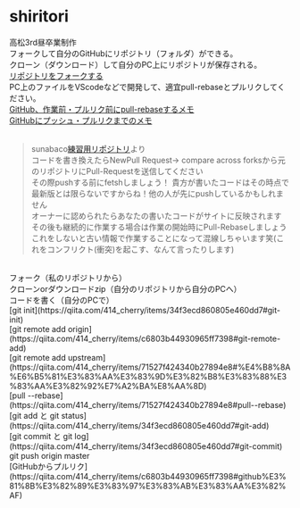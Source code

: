 # shiritori
高松3rd昼卒業制作<br>
フォークして自分のGitHubにリポジトリ（フォルダ）ができる。<br>
クローン（ダウンロード）して自分のPC上にリポジトリが保存される。<br>
[リポジトリをフォークする](https://help.github.com/ja/github/getting-started-with-github/fork-a-repo?fbclid=IwAR2GgI0EvMoIv8HwUxghpgOoH89Bv0jrYCjalzcTgzhXiK_litM9H6PDwMU)<br>
PC上のファイルをVScodeなどで開発して、適宜pull-rebaseとプルリクしてください。<br>
[GitHub、作業前・プルリク前にpull-rebaseするメモ](https://qiita.com/414_cherry/items/71527f424340b27894e8)<br>
[GitHubにプッシュ・プルリクまでのメモ](https://qiita.com/414_cherry/items/c6803b44930965ff7398)<br>
<br>
>sunabaco[練習用リポジトリ](https://github.com/shataku/gourmet)より<br>
>コードを書き換えたらNewPull Request→ compare across forksから元のリポジトリにPull-Requestを送信してください<br>
>その際pushする前にfetshしましょう！ 貴方が書いたコードはその時点で最新版とは限らないですからね！他の人が先にpushしているかもしれません<br>
>オーナーに認められたらあなたの書いたコードがサイトに反映されます<br>
>その後も継続的に作業する場合は作業の開始時にPull-Rebaseしましょう これをしないと古い情報で作業することになって混線しちゃいます笑(これをコンフリクト(衝突)を起こす、なんて言ったりします)<br>
<br>
フォーク（私のリポジトリから）<br>
クローンorダウンロードzip（自分のリポジトリから自分のPCへ）<br>
コードを書く（自分のPCで）<br>
[git init](https://qiita.com/414_cherry/items/34f3ecd860805e460dd7#git-init)<br>
[git remote add origin](https://qiita.com/414_cherry/items/c6803b44930965ff7398#git-remote-add)<br>
[git remote add upstream](https://qiita.com/414_cherry/items/71527f424340b27894e8#%E4%B8%8A%E6%B5%81%E3%83%AA%E3%83%9D%E3%82%B8%E3%83%88%E3%83%AA%E3%82%92%E7%A2%BA%E8%AA%8D)<br>
[pull --rebase](https://qiita.com/414_cherry/items/71527f424340b27894e8#pull--rebase)<br>
[git add と git status](https://qiita.com/414_cherry/items/34f3ecd860805e460dd7#git-add)<br>
[git commit と git log](https://qiita.com/414_cherry/items/34f3ecd860805e460dd7#git-commit)<br>
git push origin master<br>
[GitHubからプルリク](https://qiita.com/414_cherry/items/c6803b44930965ff7398#github%E3%81%8B%E3%82%89%E3%83%97%E3%83%AB%E3%83%AA%E3%82%AF)
